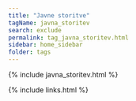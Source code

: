 ```yaml
---
title: "Javne storitve"
tagName: javna_storitev
search: exclude
permalink: tag_javna_storitev.html
sidebar: home_sidebar
folder: tags
---
```

{% include javna_storitev.html %}

{% include links.html %}
